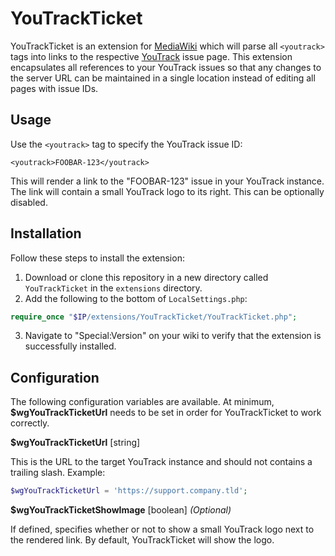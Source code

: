 # YouTrackTicket

YouTrackTicket is an extension for [MediaWiki](https://www.mediawiki.org/)
which will parse all `<youtrack>` tags into links to the respective
[YouTrack](https://www.jetbrains.com/youtrack/) issue page. This extension
encapsulates all references to your YouTrack issues so that any changes to the
server URL can be maintained in a single location instead of editing all pages
with issue IDs.

## Usage

Use the `<youtrack>` tag to specify the YouTrack issue ID:

```
<youtrack>FOOBAR-123</youtrack>
```

This will render a link to the "FOOBAR-123" issue in your YouTrack instance.
The link will contain a small YouTrack logo to its right. This can be
optionally disabled.

## Installation

Follow these steps to install the extension:

1. Download or clone this repository in a new directory called
   `YouTrackTicket` in the `extensions` directory.
2. Add the following to the bottom of `LocalSettings.php`:
```php
require_once "$IP/extensions/YouTrackTicket/YouTrackTicket.php";
```
3. Navigate to "Special:Version" on your wiki to verify that the extension is
   successfully installed.

## Configuration

The following configuration variables are available. At minimum,
**$wgYouTrackTicketUrl** needs to be set in order for YouTrackTicket to work
correctly.

**$wgYouTrackTicketUrl** [string]

This is the URL to the target YouTrack instance and should not contains a
trailing slash. Example:

```php
$wgYouTrackTicketUrl = 'https://support.company.tld';
```

**$wgYouTrackTicketShowImage** [boolean] _(Optional)_

If defined, specifies whether or not to show a small YouTrack logo next to the
rendered link. By default, YouTrackTicket will show the logo.
